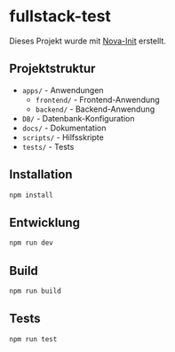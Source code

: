 # fullstack-test

Dieses Projekt wurde mit [Nova-Init](https://github.com/Nophira/Nova-init) erstellt.

## Projektstruktur

- `apps/` - Anwendungen
  - `frontend/` - Frontend-Anwendung
  - `backend/` - Backend-Anwendung
- `DB/` - Datenbank-Konfiguration
- `docs/` - Dokumentation
- `scripts/` - Hilfsskripte
- `tests/` - Tests


## Installation

```bash
npm install
```

## Entwicklung

```bash
npm run dev
```

## Build

```bash
npm run build
```

## Tests

```bash
npm run test
```
